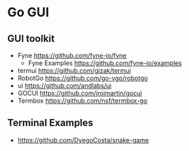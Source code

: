 # Go GUI

## GUI toolkit
- Fyne https://github.com/fyne-io/fyne
  - Fyne Examples https://github.com/fyne-io/examples
- termui https://github.com/gizak/termui
- RobotGo https://github.com/go-vgo/robotgo
- ui https://github.com/andlabs/ui
- GOCUI https://github.com/jroimartin/gocui
- Termbox https://github.com/nsf/termbox-go


## Terminal Examples
- https://github.com/DyegoCosta/snake-game
